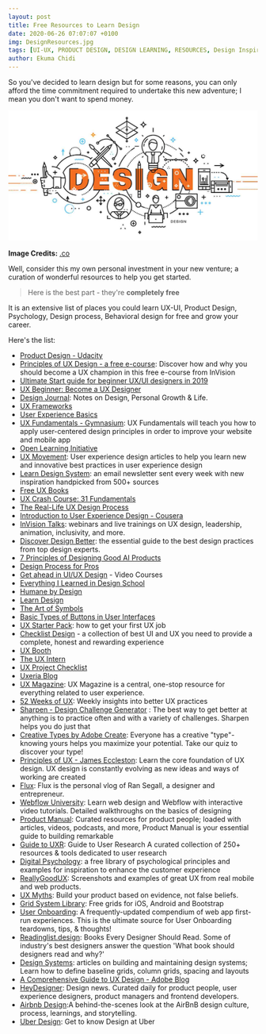 ```yaml
---
layout: post
title: Free Resources to Learn Design
date: 2020-06-26 07:07:07 +0100
img: DesignResources.jpg
tags: [UI-UX, PRODUCT DESIGN, DESIGN LEARNING, RESOURCES, Design Inspiration, Art, Creativity]
author: Ekuma Chidi
---
```


So you've decided to learn design but for some reasons, you can only afford the time commitment required to undertake this new adventure; I mean you don't want to spend money.

![](/images/pages/design.jpeg)

**Image Credits:** [.co](https://blog.go.co/2017/11/12/12-amazing-and-free-design-tools-for-entrepreneurs/)

Well, consider this my own personal investment in your new venture; a curation of wonderful resources to help you get started.
> Here is the best part - they're **completely free**

It is an extensive list of places you could learn UX-UI, Product Design, Psychology, Design process, Behavioral design for free and grow your career.

Here's the list:

- [Product Design - Udacity](https://www.udacity.com)
- [Principles of UX Design - a free e-course](https://www.invisionapp.com): Discover how and why you should become a UX champion in this free e-course from InVision
- [Ultimate Start guide for beginner UX/UI designers in 2019](https://uxdesign.cc)
- [UX Beginner: Become a UX Designer](https://www.uxbeginner.com)
- [Design Journal](https://designjournal.substack.com): Notes on Design, Personal Growth & Life.
- [UX Frameworks](https://www.uxframeworks.design)
- [User Experience Basics](https://www.futurelearn.com)
- [UX Fundamentals - Gymnasium](https://www.thegymnasium.com): UX Fundamentals will teach you how to apply user-centered design principles in order to improve your website and mobile app
- [Open Learning Initiative](https://oli.cmu.edu)
- [UX Movement](https://uxmovement.com): User experience design articles to help you learn new and innovative best practices in user experience design
- [Learn Design System](https://www.learndesignsystem.com): an email newsletter sent every week with new inspiration handpicked from 500+ sources
- [Free UX Books](https://www.uxpin.com)
- [UX Crash Course: 31 Fundamentals](https://thehipperelement.com)
- [The Real-Life UX Design Process](https://www.ceros.com)
- [Introduction to User Experience Design - Cousera](https://www.coursera.org)
- [InVision Talks](https://www.invisionapp.com/talks/categories/ux-design): webinars and live trainings on UX design, leadership, animation, inclusivity, and more.
- [Discover Design Better](https://www.designbetter.co): the essential guide to the best design practices from top design experts.
- [7 Principles of Designing Good AI Products](https://uxstudioteam.com)
- [Design Process for Pros](https://www.netguru.com)
- [Get ahead in UI/UX Design](https://learnux.io) - Video Courses
- [Everything I Learned in Design School](https://www.degreeless.design)
- [Humane by Design](https://humanebydesign.com)
- [Learn Design](https://www.lapa.ninja)
- [The Art of Symbols](https://jonathanhaggard.github.io/Art-of-symbols-site/)
- [Basic Types of Buttons in User Interfaces](https://uxplanet.org)
- [UX Starter Pack](https://uxstarterpack.onfielder.com): how to get your first UX job
- [Checklist Design](https://www.checklist.design) - a collection of best UI and UX you need to provide a complete, honest and rewarding experience
- [UX Booth](https://www.uxbooth.com)
- [The UX Intern](https://theuxintern.com)
- [UX Project Checklist](https://uxchecklist.github.io)
- [Uxeria Blog](https://blog.uxeria.com)
- [UX Magazine](https://uxmag.com): UX Magazine is a central, one-stop resource for everything related to user experience. 
- [52 Weeks of UX](https://52weeksofux.com): Weekly insights into better UX practices
- [Sharpen - Design Challenge Generator](https://sharpen.design) : The best way to get better at anything is to practice often and with a variety of challenges. Sharpen helps you do just that
- [Creative Types by Adobe Create](https://mycreativetype.com): Everyone has a creative "type"-knowing yours helps you maximize your potential. Take our quiz to discover your type!
- [Principles of UX - James Eccleston](https://www.skillshare.com): Learn the core foundation of UX design. UX design is constantly evolving as new ideas and ways of working are created
- [Flux](https://www.youtube.com/channel/UCN7dywl5wDxTu1RM3eJ_h9Q): Flux is the personal vlog of Ran Segall, a designer and entrepreneur.
- [Webflow University](https://university.webflow.com): Learn web design and Webflow with interactive video tutorials. Detailed walkthroughs on the basics of designing
- [Product Manual](https://www.productmanual.co): Curated resources for product people; loaded with articles, videos, podcasts, and more, Product Manual is your essential guide to building remarkable
- [Guide to UXR](https://guidetouxr.com): Guide to User Research A curated collection of 250+ resources & tools dedicated to user research
- [Digital Psychology](https://digitalpsychology.io): a free library of psychological principles and examples for inspiration to enhance the customer experience
- [ReallyGoodUX](https://www.reallygoodux.io): Screenshots and examples of great UX from real mobile and web products.
- [UX Myths](https://uxmyths.com): Build your product based on evidence, not false beliefs.
- [Grid System Library](https://grid.kkuistore.com): Free grids for iOS, Android and Bootstrap
- [User Onboarding](https://www.useronboard.com): A frequently-updated compendium of web app first-run experiences. This is the ultimate source for User Onboarding teardowns, tips, & thoughts!
- [Readinglist.design](https://readinglist.design): Books Every Designer Should Read. Some of industry's best designers answer the question 'What book should designers read and why?'
- [Design Systems](https://www.designsystems.com): articles on building and maintaining design systems; Learn how to define baseline grids, column grids, spacing and layouts
- [A Comprehensive Guide to UX Design - Adobe Blog](https://theblog.adobe.com)
- [HeyDesigner](https://heydesigner.com): Design news. Curated daily for product people, user experience designers, product managers and frontend developers.
- [Airbnb Design](https://airbnb.design):A behind-the-scenes look at the AirBnB design culture, process, learnings, and storytelling.
- [Uber Design](https://www.uber.design): Get to know Design at Uber